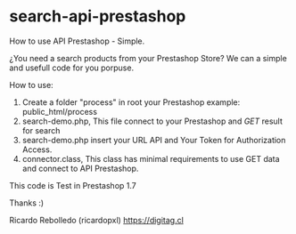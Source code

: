 # search-api-prestashop
How to use API Prestashop - Simple.

¿You need a search products from your Prestashop Store? We can a simple and usefull code for you porpuse.

How to use:
1) Create a folder "process" in root your Prestashop example: public_html/process
2) search-demo.php, This file connect to your Prestashop and *GET* result for search 
3) search-demo.php insert your URL API and Your Token for Authorization Access.
3) connector.class, This class has minimal requirements to use GET data and connect to API Prestashop.


This code is Test in Prestashop 1.7

Thanks :)

Ricardo Rebolledo (ricardopxl)
https://digitag.cl
